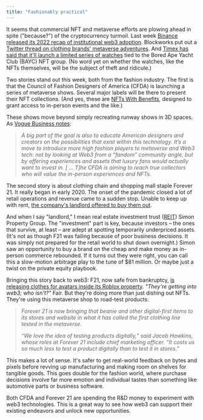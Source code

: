 ```yaml
---
title: "Fashionably practical"
---
```


It seems that commercial NFT and metaverse efforts are plowing ahead in spite ("because?") of the cryptocurrency turmoil. Last week [Binance released its 2022 recap of institutional web3 adoption](https://research.binance.com/static/pdf/Institutional_Adoption_2022.pdf). Blockworks put out a [Twitter thread on clothing brands' metaverse adventures](https://twitter.com/Blockworks_/status/1598316516184887297). And [Timex has said that it'll launch a limited series of watches](https://www.theblock.co/post/191296/timex-to-create-limited-edition-bayc-watches-for-500-holders) tied to the Bored Ape Yacht Club (BAYC) NFT group. (No word yet on whether the watches, like the NFTs themselves, will be the subject of theft and ridicule.)

Two stories stand out this week, both from the fashion industry. The first is that the Council of Fashion Designers of America (CFDA) is launching a series of metaverse shows. Several major labels will be there to present their NFT collections. (And yes, these are [NFTs With Benefits](https://www.blockandmortar.xyz/newsletter/nfts-with-benefits-the-changing-sands-of-time-and-investing-in-a-country#nfts-with-benefits), designed to grant access to in-person events and the like.)

These shows move beyond simply recreating runway shows in 3D spaces. As [Vogue Business notes](https://www.voguebusiness.com/technology/michael-kors-coach-and-more-head-to-the-metaverse-with-nft-launches):

> *A big part of the goal is also to educate American designers and creators on the possibilities that exist within this technology. It’s a move to introduce more high fashion players to metaverse and Web3 tech: not by looking at Web3 from a “fandom” community angle, but by offering experiences and assets that luxury fans would actually want to invest in. \[ … T\]he CFDA is aiming to reach true collectors who will value the in-person experiences and NFTs.*

The second story is about clothing chain and shopping mall staple Forever 21. It really began in early 2020. The onset of the pandemic closed a lot of retail operations and revenue came to a sudden stop. Unable to keep up with rent, [the company's landlord offered to buy them out](https://www.cnbc.com/2020/02/03/forever-21-reaches-deal-to-sell-its-retail-business-for-81-million.html).

And when I say "landlord," I mean real estate investment trust ([REIT](https://www.investopedia.com/terms/r/reit.asp)) Simon Property Group. The "investment" part is key, because investors – the ones that survive, at least – are adept at spotting temporarily underpriced assets. (It's not as though F21 was failing because of poor business decisions. It was simply not prepared for the retail world to shut down overnight.) Simon saw an opportunity to buy a brand on the cheap and make money as in-person commerce rebounded. If it turns out they were right, you can call this a slow-motion arbitrage play to the tune of $81 million. Or maybe just a twist on the private equity playbook.

Bringing this story back to web3: F21, now safe from bankruptcy, [is releasing clothes for avatars inside its Roblox property](https://www.bloomberg.com/news/articles/2022-12-01/forever-21-s-roblox-metaverse-fashion-is-coming-to-a-store-near-you). _"They're getting into web3; who isn't?"_ Fair. But they're doing more than just dishing out NFTs. They're using this metaverse shop to road-test products:

> *Forever 21 is now bringing that beanie and other digital-first items to its stores and website in what it has called the first clothing line tested in the metaverse.*
> 
> *“We love the idea of testing products digitally,” said Jacob Hawkins, whose roles at Forever 21 include chief marketing officer. “It costs us so much less to test a product digitally than to test it in stores.”*

This makes a lot of sense. It's safer to get real-world feedback on bytes and pixels before revving up manufacturing and making room on shelves for tangible goods. This goes double for the fashion world, where purchase decisions involve far more emotion and individual tastes than something like automotive parts or business software.

Both CFDA and Forever 21 are spending the R&D money to experiment with web3 technologies. This is a great way to see how web3 can support their existing endeavors and unlock new opportunities.
